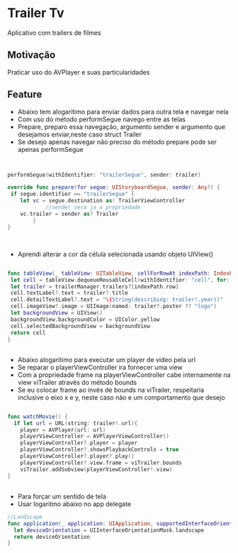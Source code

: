 # Trailer Tv
Aplicativo com trailers de filmes

## Motivação
Praticar uso do AVPlayer e suas particularidades

## Feature
- Abaixo tem alogaritimo para enviar dados para outra tela e navegar nela
- Com uso do método performSegue  navego entre as telas 
- Prepare, preparo essa navegação, argumento sender e argumento que desejamos enviar,neste caso struct Trailer
- Se desejo apenas navegar não preciso do método prepare pode ser apenas performSegue

```swift


performSegue(withIdentifier: "trailerSegue", sender: trailer)

override func prepare(for segue: UIStoryboardSegue, sender: Any?) {
 if segue.identifier == "trailerSegue" {
	let vc = segue.destination as! TrailerViewController
			//sender sera ja a propriedade
	vc.trailer = sender as? Trailer
		}
}
  
```

## 
- Aprendi alterar a cor da célula selecionada usando objeto UIView()



```swift

func tableView(_ tableView: UITableView, cellForRowAt indexPath: IndexPath) -> UITableViewCell {
 let cell = tableView.dequeueReusableCell(withIdentifier: "cell", for: indexPath)
 let trailer = trailerManager.trailers?[indexPath.row]
 cell.textLabel?.text = trailer?.title
 cell.detailTextLabel?.text = "\(String(describing: trailer!.year))"
 cell.imageView?.image = UIImage(named: trailer?.poster ?? "logo")
 let backgroundView = UIView()
 backgroundView.backgroundColor = UIColor.yellow
 cell.selectedBackgroundView = backgroundView
 return cell
}

```

## 
- Abaixo alogaritimo para executar um player de video pela url 
- Se reparar o playerViewController ira fornecer uma view
- Com a propriedade frame  na playerViewController cabe internamente na view viTrailer através do método bounds
- Se eu colocar frame  ao invés de bounds na viTrailer, respeitaria inclusive o eixo x e y, neste caso não e um comportamento que desejo

```swift

func watchMovie() {
  if let url = URL(string: trailer!.url){
	player = AVPlayer(url: url)
	playerViewController = AVPlayerViewController()
	playerViewController?.player = player
	playerViewController?.showsPlaybackControls = true
	playerViewController?.player?.play()
	playerViewController?.view.frame = viTrailer.bounds
	viTrailer.addSubview(playerViewController!.view)
}

```

##
- Para forçar  um sentido de tela
- Usar logaritmo abaixo no app delegate


```swift
//Landscape
func application(_ application: UIApplication, supportedInterfaceOrientationsFor window: UIWindow?) -> UIInterfaceOrientationMask {
  let deviceOrientation = UIInterfaceOrientationMask.landscape
  return deviceOrientation
}



```









